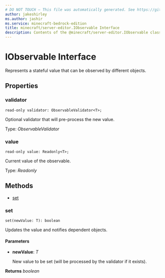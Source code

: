```yaml
---
# DO NOT TOUCH — This file was automatically generated. See https://github.com/mojang/minecraftapidocsgenerator to modify descriptions, examples, etc.
author: jakeshirley
ms.author: jashir
ms.service: minecraft-bedrock-edition
title: minecraft/server-editor.IObservable Interface
description: Contents of the @minecraft/server-editor.IObservable class.
---
```

# IObservable Interface

Represents a stateful value that can be observed by different objects.

## Properties

### **validator**
`read-only validator: ObservableValidator<T>;`

Optional validator that will pre-process the new value.

Type: *ObservableValidator<T>*

### **value**
`read-only value: Readonly<T>;`

Current value of the observable.

Type: *Readonly<T>*

## Methods
- [set](#set)

### **set**
`
set(newValue: T): boolean
`

Updates the value and notifies dependent objects.

#### **Parameters**
- **newValue**: *T*
  
  New value to be set (will be processed by the validator if it exists).

**Returns** *boolean*
